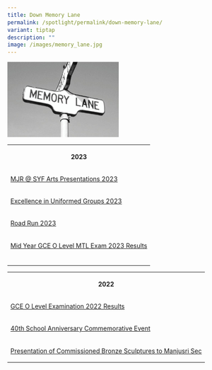 ```yaml
---
title: Down Memory Lane
permalink: /spotlight/permalink/down-memory-lane/
variant: tiptap
description: ""
image: /images/memory_lane.jpg
---
```

<p></p><div class="isomer-image-wrapper"><img style="width: 50%;" height="auto" width="100%" alt="" src="/images/memory_lane.jpg"></div><table><tbody><tr><th rowspan="1" colspan="1"><p>2023</p></th></tr><tr><td rowspan="1" colspan="1"><p><a href="/spotlight/mjr-syf-2023/" rel="noopener noreferrer nofollow" target="_blank">MJR @ SYF Arts Presentations 2023</a></p></td></tr><tr><td rowspan="1" colspan="1"><p><a href="/spotlight/excellence-uniform-groups-2023/" rel="noopener noreferrer nofollow" target="_blank">Excellence in Uniformed Groups 2023</a></p></td></tr><tr><td rowspan="1" colspan="1"><p><a href="/spotlight/road-run/" rel="noopener noreferrer nofollow" target="_blank">Road Run 2023</a></p></td></tr><tr><td rowspan="1" colspan="1"><p><a href="/news/mtl-exam-results/" rel="noopener noreferrer nofollow" target="_blank">Mid Year GCE O Level MTL Exam 2023 Results</a></p></td></tr><tr><td rowspan="1" colspan="1"><p></p></td></tr></tbody></table><table><tbody><tr><th rowspan="1" colspan="1"><p>2022</p></th></tr><tr><td rowspan="1" colspan="1"><p><a href="/spotlight/gce-o-2022/" rel="noopener noreferrer nofollow" target="_blank">GCE O Level Examination 2022 Results</a></p></td></tr><tr><td rowspan="1" colspan="1"><p><a href="/spotlight/40th-school-anni/" rel="noopener noreferrer nofollow" target="_blank">40th School Anniversary Commemorative Event</a></p></td></tr><tr><td rowspan="1" colspan="1"><p><a href="/spotlight/presentation-of-comm/" rel="noopener noreferrer nofollow" target="_blank">Presentation of Commissioned Bronze Sculptures to Manjusri Sec</a></p></td></tr></tbody></table><p></p>